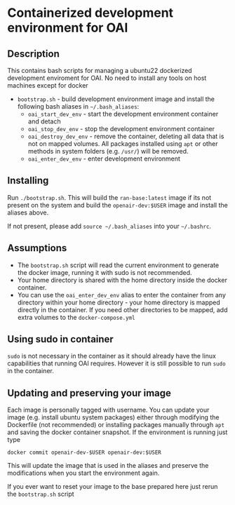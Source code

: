# Containerized development environment for OAI

## Description

This contains bash scripts for managing a ubuntu22 dockerized development enviroment for OAI. No need to install any
tools on host machines except for docker

 - `bootstrap.sh` - build development environment image and install the following bash aliases in `~/.bash_aliases`:
   * `oai_start_dev_env` - start the development environment container and detach
   * `oai_stop_dev_env` - stop the development environment container
   * `oai_destroy_dev_env` - remove the container, deleting all data that is not on mapped volumes. All packages installed
     using `apt` or other methods in system folders (e.g. `/usr/`) will be removed.
   * `oai_enter_dev_env` - enter development environment

## Installing

Run `./bootstrap.sh`. This will build the `ran-base:latest` image if its not present on the system and 
build the `openair-dev:$USER` image and install the aliases above.

If not present, please add `source ~/.bash_aliases` into your `~/.bashrc`.

## Assumptions

 - The `bootstrap.sh` script will read the current environment to generate the docker image, running
   it with sudo is not recommended.
 - Your home directory is shared with the home directory inside the docker container.
 - You can use the `oai_enter_dev_env` alias to enter the container from any directory within
   your home directory - your home directory is mapped directly in the container. If you
   need other directories to be mapped, add extra volumes to the `docker-compose.yml`

## Using sudo in container

`sudo` is not necessary in the container as it should already have the linux capabilities that running
OAI requires. However it is still possible to run `sudo` in the container.

## Updating and preserving your image

Each image is personally tagged with username. You can update your image (e.g. install ubuntu system packages)
either through modifying the Dockerfile (not recommended) or installing packages manually through `apt` and
saving the docker container snapshot. If the environment is running just type

```
docker commit openair-dev-$USER openair-dev:$USER
```

This will update the image that is used in the aliases and preserve the modifications when you start the environment again.

If you ever want to reset your image to the base prepared here just rerun the `bootstrap.sh` script
